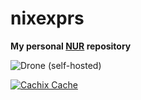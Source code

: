 # nixexprs

**My personal [NUR](https://github.com/nix-community/NUR) repository**

![Drone (self-hosted)](https://img.shields.io/drone/build/petrichor/nixexprs?server=https%3A%2F%2Fdrone.tildegit.org)

[![Cachix Cache](https://img.shields.io/badge/cachix-<YOUR_CACHIX_CACHE_NAME>-blue.svg)](https://<YOUR_CACHIX_CACHE_NAME>.cachix.org)

